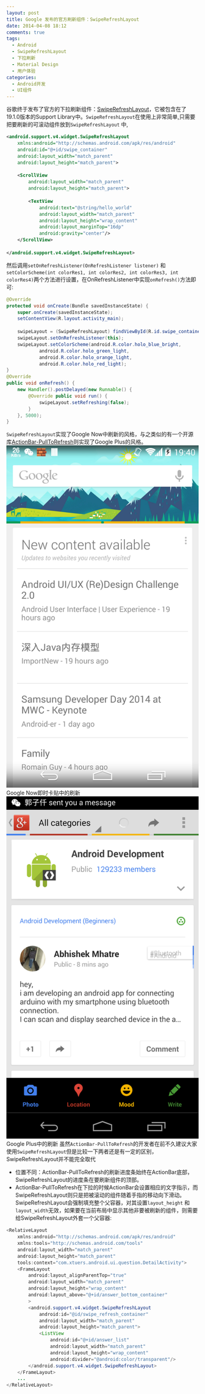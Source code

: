 ```yaml
---
layout: post
title: Google 发布的官方刷新组件：SwipeRefreshLayout
date: 2014-04-08 18:12
comments: true
tags:
  - Android
  - SwipeRefreshLayout
  - 下拉刷新
  - Material Design
  - 用户体验
categories:
  - Android开发
  - UI组件
---
```


谷歌终于发布了官方的下拉刷新组件：[SwipeRefreshLayout](http://developer.android.com/reference/android/support/v4/widget/SwipeRefreshLayout.html)，它被包含在了19.1.0版本的Support Library中。`SwipeRefreshLayout`在使用上非常简单,只需要把要刷新的可滚动组件放到`SwipeRefreshLayout` 中,
<!--more-->
```xml
<android.support.v4.widget.SwipeRefreshLayout
    xmlns:android="http://schemas.android.com/apk/res/android"
    android:id="@+id/swipe_container"
    android:layout_width="match_parent"
    android:layout_height="match_parent">
 
    <ScrollView
        android:layout_width="match_parent"
        android:layout_height="match_parent">
 
        <TextView
            android:text="@string/hello_world"
            android:layout_width="match_parent"
            android:layout_height="wrap_content"
            android:layout_marginTop="16dp"
            android:gravity="center"/>
    </ScrollView>
 
</android.support.v4.widget.SwipeRefreshLayout>
```
然后调用`setOnRefreshListener(OnRefreshListener listener)` 和 `setColorScheme(int colorRes1, int colorRes2, int colorRes3, int colorRes4)`两个方法进行设置，在OnRefreshListener中实现`onRefresh()`方法即可:
```java
@Override
protected void onCreate(Bundle savedInstanceState) {
    super.onCreate(savedInstanceState);
    setContentView(R.layout.activity_main);
 
    swipeLayout = (SwipeRefreshLayout) findViewById(R.id.swipe_container);
    swipeLayout.setOnRefreshListener(this);
    swipeLayout.setColorScheme(android.R.color.holo_blue_bright, 
            android.R.color.holo_green_light, 
            android.R.color.holo_orange_light, 
            android.R.color.holo_red_light);
}
@Override
public void onRefresh() {
    new Handler().postDelayed(new Runnable() {
        @Override public void run() {
            swipeLayout.setRefreshing(false);
        }
    }, 5000);
}
```
`SwipeRefreshLayout`实现了Google Now中刷新的风格，与之类似的有一个开源库[ActionBar-PullToRefresh](https://github.com/chrisbanes/ActionBar-PullToRefresh)则实现了Google Plus的风格。  
![google_now_refresh_style](/images/posts/google-refresh-widget/google_now_refresh_style.png)
Google Now即时卡贴中的刷新
![google_plus_refresh_style](/images/posts/google-refresh-widget/google_plus_refresh_style.png)
Google Plus中的刷新
虽然`ActionBar-PullToRefresh`的开发者在前不久建议大家使用`SwipeRefreshLayout`但是比较一下两者还是有一定的区别，SwipeRefreshLayout并不能完全取代
 - 位置不同：ActionBar-PullToRefresh的刷新进度条始终在ActionBar底部，SwipeRefreshLayout的进度条在要刷新组件的顶部。
 - ActionBar-PullToRefresh在下拉的时候ActionBar会设置相应的文字指示，而SwipeRefreshLayout则只是把被滚动的组件随着手指的移动向下滑动。
SwipeRefreshLayout会强制填充整个父容器，对其设置`layout_height` 和 `layout_width`无效，如果要在当前布局中显示其他非要被刷新的组件，则需要给SwipeRefreshLayout外套一个父容器:
```java
<RelativeLayout
    xmlns:android="http://schemas.android.com/apk/res/android"
    xmlns:tools="http://schemas.android.com/tools"
    android:layout_width="match_parent"
    android:layout_height="match_parent"
    tools:context="com.xtuers.android.ui.question.DetailActivity">
    <FrameLayout
        android:layout_alignParentTop="true"
        android:layout_width="match_parent"
        android:layout_height="wrap_content"
        android:layout_above="@+id/answer_bottom_container"
        >
        <android.support.v4.widget.SwipeRefreshLayout
            android:id="@id/swipe_refresh_container"
            android:layout_width="match_parent"
            android:layout_height="match_parent">
            <ListView
                android:id="@+id/answer_list"
                android:layout_width="match_parent"
                android:layout_height="wrap_content"
                android:divider="@android:color/transparent"/>
        </android.support.v4.widget.SwipeRefreshLayout>
    </FrameLayout>
	...
</RelativeLayout>
```